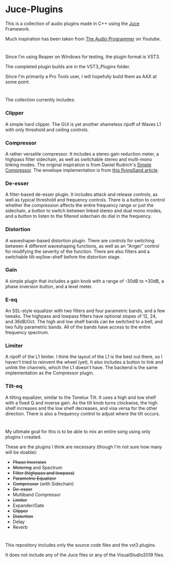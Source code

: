 # Juce-Plugins

This is a collection of audio plugins made in C++ using the [Juce](https://juce.com) Framework.

Much inspiration has been taken from [The Audio Programmer](https://www.youtube.com/channel/UCpKb02FsH4WH4X_2xhIoJ1A) on Youtube.

# 

Since I'm using Reaper on Windows for testing, the plugin format is VST3.

The completed plugin builds are in the VST3_Plugins folder.

Since I'm primarily a Pro Tools user, I will hopefully build them as AAX at some point.

# 

The collection currently includes:

### Clipper
A simple hard clipper.
The GUI is yet another shameless ripoff of Waves L1 with only threshold and ceiling controls.

### Compressor
A rather versatile compressor. 
It includes a stereo gain reduction meter, a highpass filter sidechain, as well as switchable stereo and multi-mono linking modes.
The original inspiration is from Daniel Rudrich's [Simple Compressor](https://github.com/DanielRudrich/SimpleCompressor).
The envelope implementation is from [this flyingSand article](https://christianfloisand.wordpress.com/2014/06/09/dynamics-processing-compressorlimiter-part-1/).

### De-esser
A filter-based de-esser plugin.
It includes attack and release controls, as well as typical threshold and frequency controls.
There is a button to control whether the compression affects the entire frequency range or just the sidechain, a button to switch between linked stereo and dual mono modes, and a button to listen to the filtered sidechain do dial in the frequency.

### Distortion
A waveshaper-based distortion plugin.
There are controls for switching between 4 different waveshaping functions, as well as an "Anger" control for modifying the severity of the function.
There are also filters and a switchable tilt-eq/low-shelf before the distortion stage.

### Gain
A simple plugin that includes a gain knob with a range of -30dB to +30dB, a phase inversion button, and a level meter.

### E-eq
An SSL-style equalizer with two filters and four parametric bands, and a few tweaks.
The highpass and lowpass filters have optional slopes of 12, 24, and 36dB/Oct.
The high and low shelf bands can be switched to a bell, and two fully parametric bands.
All of the bands have access to the entire frequency spectrum.

### Limiter
A ripoff of the L1 limiter. 
I think the layout of the L1 is the best out there, so I haven't tried to reinvent the wheel (yet).
It also includes a button to link and unlink the channels, which the L1 doesn't have.
The backend is the same implementation as the Compressor plugin.

### Tilt-eq
A tilting equalizer, similar to the Tonelux Tilt.
It uses a high and low shelf with a fixed Q and inverse gain.
As the tilt knob turns clockwise, the high shelf increases and the low shelf decreases, and visa versa for the other direction.
There is also a frequency control to adjust where the tilt occurs.

#

My ultimate goal for this is to be able to mix an entire song using only plugins I created.

These are the plugins I think are necessary (though I'm not sure how many will be doable):

* <s>Phase Inversion</s>
* <s>Metering</s> and Spectrum
* <s>Filter (highpass and lowpass)</s>
* <s>Parametric Equalizer</s>
* <s>Compressor</s> (with Sidechain)
* <s>De-esser</s> 
* Multiband Compressor
* <s>Limiter</s>
* Expander/Gate
* <s>Clipper</s>
* <s>Distortion</s>
* Delay
* Reverb

#

This repository includes only the source code files and the vst3 plugins.

It does not include any of the Juce files or any of the VisualStudio2019 files.
